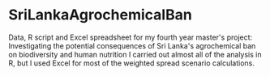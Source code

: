 # SriLankaAgrochemicalBan
Data, R script and Excel spreadsheet for my fourth year master's project: Investigating the potential consequences of Sri Lanka's agrochemical ban on biodiversity and human nutrition
I carried out almost all of the analysis in R, but I used Excel for most of the weighted spread scenario calculations. 
